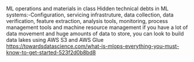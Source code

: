 ML operations and materials in class
Hidden technical debts in ML systems:-Configuration, servicing infrastruture, data collection, data verification, feature extraction, analysis tools, monitoring, process management tools and machine resource management
if you have a lot of data movement and huge amounts of data to store, you can look to build data lakes using AWS S3 and AWS Glue
https://towardsdatascience.com/what-is-mlops-everything-you-must-know-to-get-started-523f2d0b8bd8